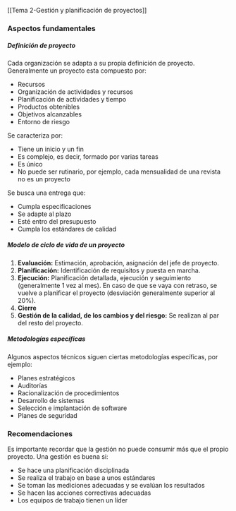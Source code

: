 [[Tema 2-Gestión y planificación de proyectos]]

### Aspectos fundamentales
##### Definición de proyecto
Cada organización se adapta a su propia definición de proyecto. Generalmente un proyecto esta compuesto por:
+ Recursos
+ Organización de actividades y recursos
+ Planificación de actividades y tiempo
+ Productos obtenibles
+ Objetivos alcanzables
+ Entorno de riesgo

Se caracteriza por:
+ Tiene un inicio y un fin
+ Es complejo, es decir, formado por varias tareas
+ Es único
+ No puede ser rutinario, por ejemplo, cada mensualidad de una revista no es un proyecto

Se busca una entrega que:
+ Cumpla especificaciones
+ Se adapte al plazo
+ Esté entro del presupuesto
+ Cumpla los estándares de calidad

##### Modelo de ciclo de vida de un proyecto
1. **Evaluación:** Estimación, aprobación, asignación del jefe de proyecto.
2. **Planificación:** Identificación de requisitos y puesta en marcha.
3. **Ejecución:** Planificación detallada, ejecución y seguimiento (generalmente 1 vez al mes). En caso de que se vaya con retraso, se vuelve a planificar el proyecto (desviación generalmente superior al 20%).
4. **Cierre**
5. **Gestión de la calidad, de los cambios y del riesgo:** Se realizan al par del resto del proyecto.

##### Metodologías específicas
Algunos aspectos técnicos siguen ciertas metodologías específicas, por ejemplo:
+ Planes estratégicos
+ Auditorías
+ Racionalización de procedimientos
+ Desarrollo de sistemas
+ Selección e implantación de software
+ Planes de seguridad

### Recomendaciones
Es importante recordar que la gestión no puede consumir más que el propio proyecto. Una gestión es buena si:
+ Se hace una planificación disciplinada
+ Se realiza el trabajo en base a unos estándares
+ Se toman las mediciones adecuadas y se evalúan los resultados
+ Se hacen las acciones correctivas adecuadas
+ Los equipos de trabajo tienen un líder